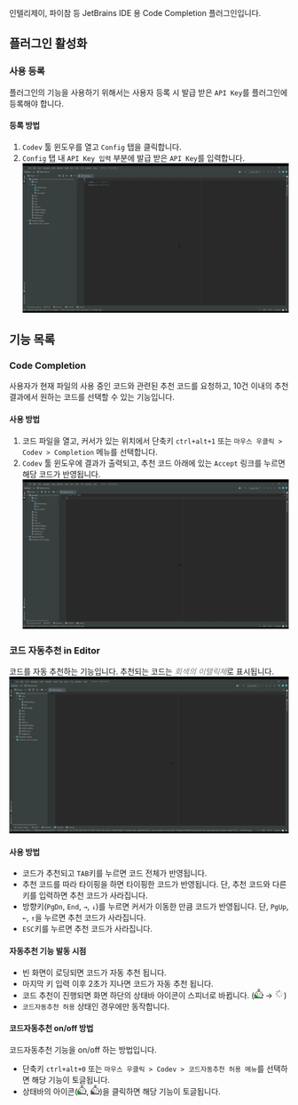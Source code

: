 인텔리제이, 파이참 등 JetBrains IDE 용 Code Completion 플러그인입니다.

## 플러그인 활성화

### 사용 등록
플러그인의 기능을 사용하기 위해서는 사용자 등록 시 발급 받은 `API Key`를 플러그인에 등록해야 합니다.

#### 등록 방법
1. `Codev` 툴 윈도우를 열고 `Config` 탭을 클릭합니다.
2. `Config` 탭 내 `API Key 입력` 부분에 발급 받은 `API Key`를 입력합니다.
![API Key](./manual/images/inputAPIKey.gif)

## 기능 목록
### Code Completion
사용자가 현재 파일의 사용 중인 코드와 관련된 추천 코드를 요청하고, 10건 이내의 추천 결과에서 원하는 코드를 선택할 수 있는 기능입니다.

#### 사용 방법
1. 코드 파일을 열고, 커서가 있는 위치에서 단축키 `ctrl+alt+1` 또는 `마우스 우클릭 > Codev > Completion` 메뉴를 선택합니다.
2. `Codev` 툴 윈도우에 결과가 출력되고, 추천 코드 아래에 있는 `Accept` 링크를 누르면 해당 코드가 반영됩니다.  
![Code Completion](./manual/images/completions.gif)

### 코드 자동추천 in Editor
코드를 자동 추천하는 기능입니다. 추천되는 코드는 <span style="color: gray">*회색의 이탤릭체*</span>로 표시됩니다.
![AutoCodeCompletion](./manual/images/autoCodeCompletion.gif)

#### 사용 방법
* 코드가 추천되고 `TAB`키를 누르면 코드 전체가 반영됩니다. 
* 추천 코드를 따라 타이핑을 하면 타이핑한 코드가 반영됩니다. 단, 추천 코드와 다른 키를 입력하면 추천 코드가 사라집니다.
* 방향키(`PgDn`, `End`, `→`, `↓`)를 누르면 커서가 이동한 만큼 코드가 반영됩니다. 단, `PgUp`, `←`, `↑`을 누르면 추천 코드가 사라집니다.  
* `ESC`키를 누르면 추천 코드가 사라집니다.

#### 자동추천 기능 발동 시점
* 빈 화면이 로딩되면 코드가 자동 추천 됩니다.
* 마지막 키 입력 이후 2초가 지나면 코드가 자동 추천 됩니다.
* 코드 추천이 진행되면 화면 하단의 상태바 아이콘이 스피너로 바뀝니다. (![on](./manual/images/corus-auto-on.png) → <img src="./manual/images/step_1.png" width="16px" height="16px"/>)
* `코드자동추천 허용` 상태인 경우에만 동작합니다.

#### 코드자동추천 on/off 방법
코드자동추천 기능을 on/off 하는 방법입니다.
* 단축키 `ctrl+alt+0` 또는 `마우스 우클릭 > Codev > 코드자동추천 허용 메뉴`를 선택하면 해당 기능이 토글됩니다.
* 상태바의 아이콘(![on](./manual/images/corus-auto-on.png), ![off](./manual/images/corus-auto-off.png))을 클릭하면 해당 기능이 토글됩니다. 

<!--
## 설치방법
1. [`corus-1.0.jar`](http://168.62.175.129:9988/static/plugins/jetbrains/corus-1.0.jar)를 로컬 디스크에 다운로드 받는다.
2. IDE(인텔리제이, 파이참)를 실행한다.
3. 파일 > 설정 > 플러그인으로 들어가서 우측 상단 설정 버튼(톱니바퀴 모양)을 클릭하고, `디스크에서 플러그인 설치`를 선택한다.
4. 다운로드 받은 `corus-1.0.jar`를 지정하면 설치를 진행하게 된다.
5. 경우에 따라 IDE를 재실행한다.

### Code Explanation
1. 코드 파일에서 설명을 원하는 코드를 블록으로 잡고, 단축키 `ctrl+alt+2` 또는 `마우스 우클릭 > Codev > Explanation` 메뉴를 선택한다.
2. `Codev` 툴 윈도우에 결과가 출력된다.

### Code Comment
1. 코드 파일에서 설명을 원하는 코드를 블록으로 잡고, 단축키 `ctrl+alt+3` 또는 `마우스 우클릭 > Codev > Comment` 메뉴를 선택한다.
2. `Codev` 툴 윈도우에 결과가 출력되고, `Accept` 링크를 누르면 해당 코드가 반영된다.

### Test Code Generation
1. 코드 파일에서 설명을 원하는 코드를 블록으로 잡고, 단축키 `ctrl+alt+4` 또는 `마우스 우클릭 > Codev > Test Code Generation` 메뉴를 선택한다.
2. `Codev` 툴 윈도우에 결과가 출력되고, `Accept` 링크를 누르면 해당 코드가 반영된다.

### Codev Chat
1. IDE 우측에 있는 `Codev` 툴 윈도우 내 `Codev Chat` 탭을 선택한다.
2. 패널 하단에 있는 입력 창에 질문을 입력하고, Enter 키 또는 Submit 버튼을 누른다.
3. "Clear All" 링크를 클릭하면 이전 히스토리가 삭제된다.

## 제공기능
- Code Completion: 코드 추천 및 완성
- Code Explanation: 코드 분석/설명
- Code Comment 생성: 코드에 대한 주석 생성
- Test Code Generation: 테스트 코드 생성
- Codev Chat: 챗 형태 질의응답
- (예정) Code Translation: 다른 언어로 변환
- (예정) Bug fix

## Q&A
**Q: 코드가 중간에 잘려요.**  
**A: `max_token`이 300으로 설정되어 최대 300자까지만 받아오고 있습니다. (튜닝 사항입니다.)**

**Q: 코드 블록을 안 잡았을 때 어디까지 코드가 요청되나요?**  
**A: 커서 앞쪽으로 100글자를 전송하고 있습니다. (튜닝 사항입니다.)**

**Q: 단축키가 마음에 안들어요.**  
**A: 설정 > 키맵 or keymap 검색 > 플러그인 > Codev에서 단축키를 바꿀 수 있습니다.**

## 피드백 반영 및 개선 사항
- 6/1: 블록을 잡은 경우, 블록 다음에 코드 반영 (류창희M 요청건)
- 6/2: 코드 삽입 후 삽입 내용 블록으로 강조 (전미숙M 요청건)
- 6/2: Backend API 변경 건 반영
- <strike>6/2: 전송 prompt 개선: 블록 코드만 전송 -> The filename is {filename}. Show me the next code of {code}. 형식으로 변경. (파일 형식에 따라 코드 생성 방식을 명확화함.)</strike> Backend에서 prompt를 구성하도록 변경함.
- 6/7: Explanation 기능 추가
- 6/7: Chatbot 용 화면 추가

## 개발 관련
- Caret : 에디터에서 현재 편집 위치를 나태내는 깜박이는 커서
-->